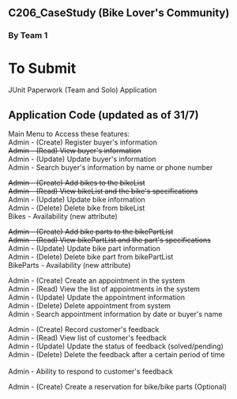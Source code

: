 ## C206_CaseStudy (Bike Lover's Community)

### By Team 1


# To Submit
JUnit
Paperwork (Team and Solo)
Application

## Application Code (updated as of 31/7)
Main Menu to Access these features:</br> 
Admin - (Create) Register buyer's information</br> 
~~Admin - (Read) View buyer's information~~</br> 
Admin - (Update) Update buyer's information</br> 
Admin - Search buyer's information by name or phone number</br> 

~~Admin - (Create) Add bikes to the bikeList </br> 
Admin - (Read) View bikeList and the bike's specifications~~ </br> 
Admin - (Update) Update bike information </br> 
Admin - (Delete) Delete bike from bikeList </br> 
Bikes - Availability (new attribute)</br> 
 
~~Admin - (Create) Add bike parts to the bikePartList </br> 
Admin - (Read) View bikePartList and the part's specifications~~ </br> 
Admin - (Update) Update bike part information </br> 
Admin - (Delete) Delete bike part from bikePartList </br> 
BikeParts - Availability (new attribute)</br> 
 
Admin - (Create) Create an appointment in the system </br> 
Admin - (Read) View the list of appointments in the system </br> 
Admin - (Update) Update the appointment information </br> 
Admin - (Delete) Delete appointment from system </br> 
Admin - Search appointment information by date or buyer's name</br> 
 
Admin - (Create) Record customer's feedback </br> 
Admin - (Read) View list of customer's feedback </br> 
Admin - (Update) Update the status of feedback (solved/pending)</br> 
Admin - (Delete) Delete the feedback after a certain period of time</br>  
Admin - Ability to respond to customer's feedback</br> 
 
Admin - (Create) Create a reservation for bike/bike parts (Optional)</br> 

